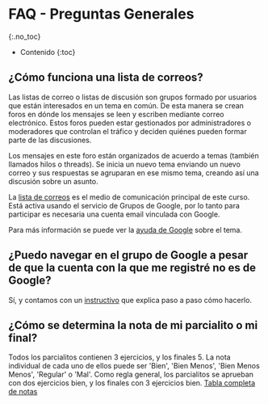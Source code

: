 # FAQ - Preguntas Generales
{:.no_toc}

* Contenido
{:toc}

## ¿Cómo funciona una lista de correos?

Las listas de correo o listas de discusión son grupos formado por usuarios que están interesados en un tema en común. De esta manera se crean foros en dónde los mensajes se leen y escriben mediante correo electrónico.  Estos foros pueden estar gestionados por administradores o moderadores que controlan el tráfico y deciden quiénes pueden formar parte de las discusiones.

Los mensajes en este foro están organizados de acuerdo a temas (también llamados hilos o threads). Se inicia un nuevo tema enviando un nuevo correo y sus respuestas se agruparan en ese mismo tema, creando así una discusión sobre un asunto.

La [lista de correos](https://groups.google.com/forum/#!forum/fiuba-7541rw-alu) es el medio de comunicación principal de este curso. Está activa usando el servicio de Grupos de Google, por lo tanto para participar es necesaria una cuenta email vinculada con Google.

Para más información se puede ver la [ayuda de Google](https://support.google.com/groups/?hl=es#topic=9216) sobre el tema.

## ¿Puedo navegar en el grupo de Google a pesar de que la cuenta con la que me registré no es de Google?

Sí, y contamos con un [instructivo](groups-web.md) que explica paso a paso cómo hacerlo.

## ¿Cómo se determina la nota de mi parcialito o mi final?

Todos los parcialitos contienen 3 ejercicios, y los finales 5. La nota individual de cada uno de ellos puede ser 'Bien', 'Bien Menos', 'Bien Menos Menos', 'Regular' o 'Mal'. Como regla general, los parcialitos se aprueban con dos ejercicios bien, y los finales con 3 ejercicios bien. [Tabla completa de notas](https://docs.google.com/document/d/1kRIMyiF_EnG8LtfCSN5GAU45ylEw4BgOR5lv8igRLMU/edit?usp=sharing)
